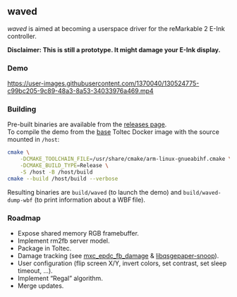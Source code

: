 ## waved

_waved_ is aimed at becoming a userspace driver for the reMarkable 2 E-Ink controller.

**Disclaimer: This is still a prototype. It might damage your E-Ink display.**

### Demo

https://user-images.githubusercontent.com/1370040/130524775-c99bc205-9c89-48a3-8a53-34033976a469.mp4

### Building

Pre-built binaries are available from the [releases page](https://github.com/matteodelabre/waved/releases).\
To compile the demo from the [base](https://github.com/toltec-dev/toolchain/pkgs/container/base) Toltec Docker image with the source mounted in `/host`:

```sh
cmake \
    -DCMAKE_TOOLCHAIN_FILE=/usr/share/cmake/arm-linux-gnueabihf.cmake \
    -DCMAKE_BUILD_TYPE=Release \
    -S /host -B /host/build
cmake --build /host/build --verbose
```

Resulting binaries are `build/waved` (to launch the demo) and `build/waved-dump-wbf` (to print information about a WBF file).

### Roadmap

* Expose shared memory RGB framebuffer.
* Implement rm2fb server model.
* Package in Toltec.
* Damage tracking (see [mxc\_epdc\_fb\_damage](https://github.com/pl-semiotics/mxc_epdc_fb_damage) & [libqsgepaper-snoop](https://github.com/pl-semiotics/libqsgepaper-snoop)).
* User configuration (flip screen X/Y, invert colors, set contrast, set sleep timeout, …).
* Implement “Regal” algorithm.
* Merge updates.
